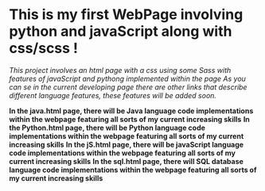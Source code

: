 # This is my first WebPage involving python and javaScript along with css/scss !

*This project involves an html page with a css using some Sass with features of javaScript and pythong implemented within the page*
*As you can se in the current developing page there are other links that describe different language features, these features will be added soon.*


**In the java.html page, there will be Java language code implementations within the webpage featuring all sorts of my current increasing skills**
**In the Python.html page, there will be Python language code implementations within the webpage featuring all sorts of my current increasing skills**
**In the jS.html page, there will be javaScript language code implementations within the webpage featuring all sorts of my current increasing skills**
**In the sql.html page, there will SQL database language code implementations within the webpage featuring all sorts of my current increasing skills**